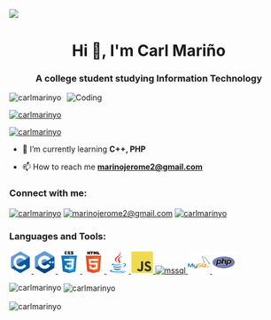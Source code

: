 
<img width="800" src="ttps://i.pinimg.com/originals/4d/00/df/4d00df1f7eaf65ec63cae3739773e6c1.gif">
<h1 align="center">Hi 👋, I'm Carl Mariño</h1>
<h3 align="center">A college student studying Information Technology</h3>
<img align="right" alt="Coding" width="400" src="https://cdn.dribbble.com/users/1708816/screenshots/15637256/media/f9826f0af8a49462f048262a8502035b.gif"
<p align="left"> <img src="https://komarev.com/ghpvc/?username=carlmarinyo&label=Profile%20views&color=0e75b6&style=flat" alt="carlmarinyo" /> </p>

<p align="left"> <a href="https://github.com/ryo-ma/github-profile-trophy"><img src="https://github-profile-trophy.vercel.app/?username=carlmarinyo" alt="carlmarinyo" /></a> </p>

<p align="left"> <a href="https://twitter.com/carlmarinyo" target="blank"><img src="https://img.shields.io/twitter/follow/carlmarinyo?logo=twitter&style=for-the-badge" alt="carlmarinyo" /></a> </p>

- 🌱 I’m currently learning **C++, PHP**

- 📫 How to reach me **marinojerome2@gmail.com**

<h3 align="left">Connect with me:</h3>
<p align="left">
<a href="https://twitter.com/carlmarinyo" target="blank"><img align="center" src="https://raw.githubusercontent.com/rahuldkjain/github-profile-readme-generator/master/src/images/icons/Social/twitter.svg" alt="carlmarinyo" height="30" width="40" /></a>
<a href="https://linkedin.com/in/marinojerome2@gmail.com" target="blank"><img align="center" src="https://raw.githubusercontent.com/rahuldkjain/github-profile-readme-generator/master/src/images/icons/Social/linked-in-alt.svg" alt="marinojerome2@gmail.com" height="30" width="40" /></a>
<a href="https://instagram.com/carlmarinyo" target="blank"><img align="center" src="https://raw.githubusercontent.com/rahuldkjain/github-profile-readme-generator/master/src/images/icons/Social/instagram.svg" alt="carlmarinyo" height="30" width="40" /></a>
</p>

<h3 align="left">Languages and Tools:</h3>
<p align="left"> <a href="https://www.cprogramming.com/" target="_blank" rel="noreferrer"> <img src="https://raw.githubusercontent.com/devicons/devicon/master/icons/c/c-original.svg" alt="c" width="40" height="40"/> </a> <a href="https://www.w3schools.com/cpp/" target="_blank" rel="noreferrer"> <img src="https://raw.githubusercontent.com/devicons/devicon/master/icons/cplusplus/cplusplus-original.svg" alt="cplusplus" width="40" height="40"/> </a> <a href="https://www.w3schools.com/css/" target="_blank" rel="noreferrer"> <img src="https://raw.githubusercontent.com/devicons/devicon/master/icons/css3/css3-original-wordmark.svg" alt="css3" width="40" height="40"/> </a> <a href="https://www.w3.org/html/" target="_blank" rel="noreferrer"> <img src="https://raw.githubusercontent.com/devicons/devicon/master/icons/html5/html5-original-wordmark.svg" alt="html5" width="40" height="40"/> </a> <a href="https://www.java.com" target="_blank" rel="noreferrer"> <img src="https://raw.githubusercontent.com/devicons/devicon/master/icons/java/java-original.svg" alt="java" width="40" height="40"/> </a> <a href="https://developer.mozilla.org/en-US/docs/Web/JavaScript" target="_blank" rel="noreferrer"> <img src="https://raw.githubusercontent.com/devicons/devicon/master/icons/javascript/javascript-original.svg" alt="javascript" width="40" height="40"/> </a> <a href="https://www.microsoft.com/en-us/sql-server" target="_blank" rel="noreferrer"> <img src="https://www.svgrepo.com/show/303229/microsoft-sql-server-logo.svg" alt="mssql" width="40" height="40"/> </a> <a href="https://www.mysql.com/" target="_blank" rel="noreferrer"> <img src="https://raw.githubusercontent.com/devicons/devicon/master/icons/mysql/mysql-original-wordmark.svg" alt="mysql" width="40" height="40"/> </a> <a href="https://www.php.net" target="_blank" rel="noreferrer"> <img src="https://raw.githubusercontent.com/devicons/devicon/master/icons/php/php-original.svg" alt="php" width="40" height="40"/> </a> </p>

<p><img align="left" src="https://github-readme-stats.vercel.app/api/top-langs?username=carlmarinyo&show_icons=true&locale=en&layout=compact" alt="carlmarinyo" /></p>

<p>&nbsp;<img align="center" src="https://github-readme-stats.vercel.app/api?username=carlmarinyo&show_icons=true&locale=en" alt="carlmarinyo" /></p>

<p><img align="center" src="https://github-readme-streak-stats.herokuapp.com/?user=carlmarinyo&" alt="carlmarinyo" /></p>

